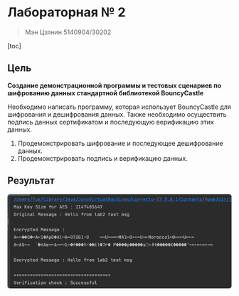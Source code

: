 

# Лабораторная № 2

> Мэн Цзянин 5140904/30202

[toc]

## Цель

**Создание демонстрационной программы и тестовых сценариев по шифрованию данных стандартной библиотекой BouncyCastle**

Необходимо написать программу, которая использует BouncyCastle для шифрования и дешифрования данных. Также необходимо осуществить подпись данных сертификатом и последующую верификацию этих данных.

1. Продемонстрировать шифрование и последующее дешифрование данных.
2. Продемонстрировать подпись и верификацию данных.



## Результат

![image-20231002134912260](doc/pic/image-20231002134912260.png)
